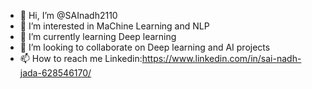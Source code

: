 - 👋 Hi, I’m @SAInadh2110
- 👀 I’m interested in MaChine Learning and NLP
- 🌱 I’m currently learning Deep learning 
- 💞️ I’m looking to collaborate on Deep learning and AI projects
- 📫 How to reach me Linkedin:https://www.linkedin.com/in/sai-nadh-jada-628546170/
                      
<!---
SAInadh2110/SAInadh2110 is a ✨ special ✨ repository because its `README.md` (this file) appears on your GitHub profile.
You can click the Preview link to take a look at your changes.
--->
